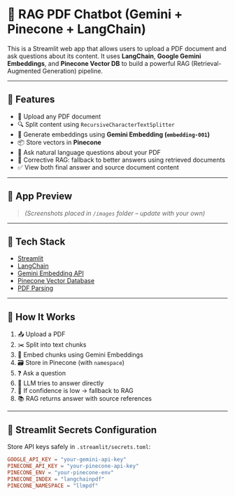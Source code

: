 # 🤖 RAG PDF Chatbot (Gemini + Pinecone + LangChain)

This is a Streamlit web app that allows users to upload a PDF document and ask questions about its content. It uses **LangChain**, **Google Gemini Embeddings**, and **Pinecone Vector DB** to build a powerful RAG (Retrieval-Augmented Generation) pipeline.

---

## 🚀 Features

- 📄 Upload any PDF document
- 🔍 Split content using `RecursiveCharacterTextSplitter`
- 🧠 Generate embeddings using **Gemini Embedding (`embedding-001`)**
- 📦 Store vectors in **Pinecone**
- 🎯 Ask natural language questions about your PDF
- 🔁 Corrective RAG: fallback to better answers using retrieved documents
- ✅ View both final answer and source document content

---

## 📸 App Preview

> *(Screenshots placed in `/images` folder – update with your own)*

---

## 🧰 Tech Stack

- [Streamlit](https://streamlit.io/)
- [LangChain](https://python.langchain.com/)
- [Gemini Embedding API](https://ai.google.dev/)
- [Pinecone Vector Database](https://www.pinecone.io/)
- [PDF Parsing](https://python.langchain.com/docs/modules/data_connection/document_loaders/pdf)

---

## 🧪 How It Works

1. 📤 Upload a PDF
2. ✂️ Split into text chunks
3. 🧠 Embed chunks using Gemini Embeddings
4. 🗃️ Store in Pinecone (with `namespace`)
5. ❓ Ask a question
6. 🤖 LLM tries to answer directly
7. 🛟 If confidence is low → fallback to RAG
8. 📚 RAG returns answer with source references

---

## 🔐 Streamlit Secrets Configuration

Store API keys safely in `.streamlit/secrets.toml`:

```toml
GOOGLE_API_KEY = "your-gemini-api-key"
PINECONE_API_KEY = "your-pinecone-api-key"
PINECONE_ENV = "your-pinecone-env"
PINECONE_INDEX = "langchainpdf"
PINECONE_NAMESPACE = "llmpdf"
